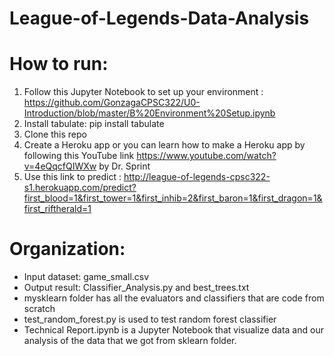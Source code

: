 # League-of-Legends-Data-Analysis
# How to run:  
1. Follow this Jupyter Notebook to set up your environment : https://github.com/GonzagaCPSC322/U0-Introduction/blob/master/B%20Environment%20Setup.ipynb
2. Install tabulate: pip install tabulate  
3. Clone this repo  
4. Create a Heroku app or you can learn how to make a Heroku app by following this YouTube link https://www.youtube.com/watch?v=4eQqcfQIWXw by Dr. Sprint
6. Use this link to predict : http://league-of-legends-cpsc322-s1.herokuapp.com/predict?first_blood=1&first_tower=1&first_inhib=2&first_baron=1&first_dragon=1&first_riftherald=1
# Organization:
- Input dataset: game_small.csv  
- Output result: Classifier_Analysis.py and best_trees.txt
- mysklearn folder has all the evaluators and classifiers that are code from scratch
- test_random_forest.py is used to test random forest classifier
- Technical Report.ipynb is a Jupyter Notebook that visualize data and our analysis of the data that we got from sklearn folder.